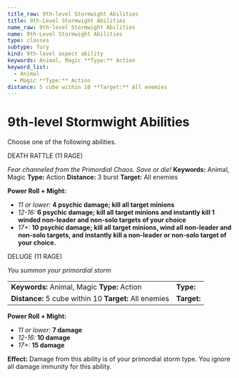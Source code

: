 ```yaml
---
title_raw: 9th-level Stormwight Abilities
title: 9th-Level Stormwight Abilities
name_raw: 9th-level Stormwight Abilities
name: 9th-Level Stormwight Abilities
type: classes
subtype: fury
kind: 9th-level aspect ability
keywords: Animal, Magic **Type:** Action
keyword_list:
  - Animal
  - Magic **Type:** Action
distance: 5 cube within 10 **Target:** All enemies
---
```


# 9th-level Stormwight Abilities

Choose one of the following abilities.

DEATH RATTLE (11 RAGE)

*Fear channeled from the Primordial Chaos. Save or die!* **Keywords:** Animal, Magic **Type:** Action **Distance:** 3 burst **Target:** All enemies

**Power Roll + Might:**

- *11 or lower:* **4 psychic damage; kill all target minions**
- *12-16:* **6 psychic damage; kill all target minions and instantly kill 1 winded non-leader and non-solo targets of your choice**
- *17+:* **10 psychic damage; kill all target minions, wind all non-leader and non-solo targets, and instantly kill a non-leader or non-solo target of your choice.**

DELUGE (11 RAGE)

*You summon your primordial storm*

|                                                        |             |
| :----------------------------------------------------- | :---------- |
| **Keywords:** Animal, Magic **Type:** Action           | **Type:**   |
| **Distance:** 5 cube within 10 **Target:** All enemies | **Target:** |

**Power Roll + Might:**

- *11 or lower:* **7 damage**
- *12-16:* **10 damage**
- *17+:* **15 damage**

**Effect:** Damage from this ability is of your primordial storm type. You ignore all damage immunity for this ability.
